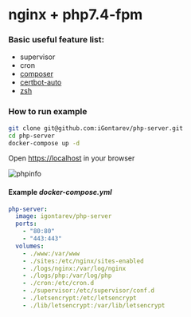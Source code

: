 # nginx + php7.4-fpm

### Basic useful feature list:

 * supervisor
 * cron
 * [composer](https://getcomposer.org/)
 * [certbot-auto](https://certbot.eff.org/)
 * [zsh](https://github.com/robbyrussell/oh-my-zsh)

### How to run example

```bash
git clone git@github.com:iGontarev/php-server.git
cd php-server
docker-compose up -d
```

Open [https://localhost](https://localhost) in your browser

![phpinfo](http://storage7.static.itmages.com/i/17/1009/h_1507569720_7349817_3890ca183b.png)

#### Example *docker-compose.yml*

```yaml
php-server:
  image: igontarev/php-server
  ports:
    - "80:80"
    - "443:443"
  volumes:
    - ./www:/var/www
    - ./sites:/etc/nginx/sites-enabled
    - ./logs/nginx:/var/log/nginx
    - ./logs/php:/var/log/php
    - ./cron:/etc/cron.d
    - ./supervisor:/etc/supervisor/conf.d
    - ./letsencrypt:/etc/letsencrypt
    - ./lib/letsencrypt:/var/lib/letsencrypt
```